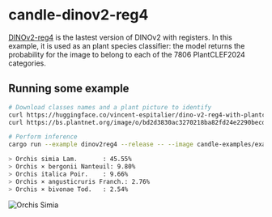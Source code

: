 # candle-dinov2-reg4

[DINOv2-reg4](https://huggingface.co/papers/2309.16588) is the lastest version of DINOv2 with registers.
In this example, it is used as an plant species classifier: the model returns the
probability for the image to belong to each of the 7806 PlantCLEF2024 categories.

## Running some example

```bash
# Download classes names and a plant picture to identify
curl https://huggingface.co/vincent-espitalier/dino-v2-reg4-with-plantclef2024-weights/raw/main/species_id_mapping.txt --output candle-examples/examples/dinov2reg4/species_id_mapping.txt
curl https://bs.plantnet.org/image/o/bd2d3830ac3270218ba82fd24e2290becd01317c --output candle-examples/examples/dinov2reg4/bd2d3830ac3270218ba82fd24e2290becd01317c.jpg

# Perform inference
cargo run --example dinov2reg4 --release -- --image candle-examples/examples/dinov2reg4/bd2d3830ac3270218ba82fd24e2290becd01317c.jpg

> Orchis simia Lam.       : 45.55%
> Orchis × bergonii Nanteuil: 9.80%
> Orchis italica Poir.    : 9.66%
> Orchis × angusticruris Franch.: 2.76%
> Orchis × bivonae Tod.   : 2.54%

```

![Orchis Simia](https://bs.plantnet.org/image/o/bd2d3830ac3270218ba82fd24e2290becd01317c)
